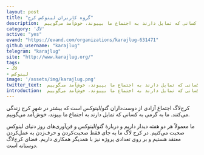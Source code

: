 ```yaml
---
layout: post
title: "گروه کاربران لینوکس کرج"
description:  کرج‌لاگ اجتماع آزادی از دوست‌داران گنو/لینوکس است که بیشتر در شهر کرج زندگی می‌کنند. ما به گرمی به کسانی که تمایل دارند به اجتماع ما بپیوند، خوش‌آمد می‌گوییم.
category: 'لاگ'
active: "yes"
evand: "https://evand.com/organizations/karajlug-631471"
github_username: "karajlug"
telegram: "karajlug"
site: "http://www.karajlug.org/"
tags:
- لاگ
- لینوکس
image: '/assets/img/karajlug.png'
twitter_text:  کرج‌لاگ اجتماع آزادی از دوست‌داران گنو/لینوکس است که بیشتر در شهر کرج زندگی می‌کنند. ما به گرمی به کسانی که تمایل دارند به اجتماع ما بپیوند، خوش‌آمد می‌گوییم.
introduction:  کرج‌لاگ اجتماع آزادی از دوست‌داران گنو/لینوکس است که بیشتر در شهر کرج زندگی می‌کنند. ما به گرمی به کسانی که تمایل دارند به اجتماع ما بپیوند، خوش‌آمد می‌گوییم.
---
```


 کرج‌لاگ اجتماع آزادی از دوست‌داران گنو/لینوکس است که بیشتر در شهر کرج زندگی می‌کنند. ما به گرمی به کسانی که تمایل دارند به اجتماع ما بپیوند، خوش‌آمد می‌گوییم.

ما معمولاً هر دو هفته دیدار داریم و دربارهٔ گنو/لینوکس و فن‌آوری‌های روز دنیای لینوکس صحبت می‌کنیم. در کرج لاگ ما به جای فقط صحبت‌کردن و حرف‌زدن به عمل‌کردن معتقد هستیم و بر روی تعدادی پروژه نیز با همدیگر همکاری داریم. فضای کرج‌لاگ دوستانه است.